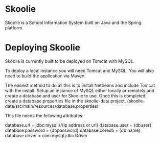 # Skoolie

Skoolie is a School Information System built on Java and the Spring platform.


# Deploying Skoolie
Skoolie is currently built to be deployed on Tomcat with MySQL.

To deploy a local instance you will need Tomcat and MySQL. You will also need to build the application via Maven. 

The easiest method to do all this is to install Netbeans and include Tomcat with the install. Setup an instance of MySQL either locally or remotely and create a database and user for Skoolie to use.
Once this is completed, create a database.properties file in the skoolie-data project. (skoolie-data/src/main/resources/database.properties)

This file needs the following attributes:

database.url = jdbc:mysql://{ip address or url}
database.user = {dbuser}
database.password = {dbpassword}
database.coredb = {db name}
database.driver = com.mysql.jdbc.Driver